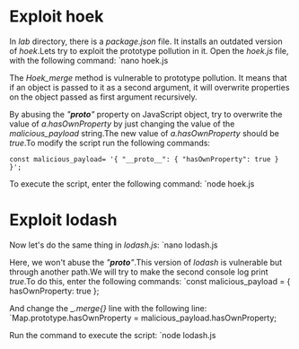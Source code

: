 # Exploit hoek

In _lab_ directory, there is a _package.json_ file. It installs an outdated version of _hoek_.Lets try to exploit the prototype pollution in it. Open the _hoek.js_ file, with the following command:
`nano hoek.js

The _Hoek_merge_ method is vulnerable to prototype pollution. It means that if an object is passed to it as a second argument, it will overwrite properties on the object passed as first argument recursively.

By abusing the _"**proto**"_ property on JavaScript object, try to overwrite the value of _a.hasOwnProperty_ by just changing the value of the _malicious_payload_ string.The new value of _a.hasOwnProperty_ should be _true_.To modify the script run the following commands:

`const malicious_payload= '{ "__proto__": { "hasOwnProperty": true } }';`

To execute the script, enter the following command:
`node hoek.js
# Exploit lodash

Now let's do the same thing in _lodash.js_:
`nano lodash.js

Here, we won't abuse the _"**proto**"_.This version of _lodash_ is vulnerable but through another path.We will try to make the second console log print _true_.To do this, enter the following commands:
`const malicious_payload = { hasOwnProperty: true };

And change the __.merge{}_ line with the following line:
`Map.prototype.hasOwnProperty = malicious_payload.hasOwnProperty;

Run the command to execute the script:
`node lodash.js